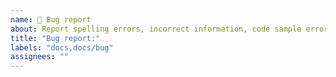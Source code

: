 ```yaml
---
name: 🐛 Bug report
about: Report spelling errors, incorrect information, code sample errors, or similar.
title: "Bug report:"
labels: "docs,docs/bug"
assignees: ""
---
```

